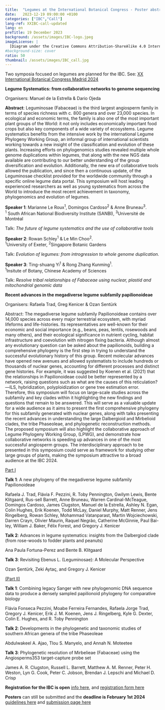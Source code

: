 ```yaml
---
title:  "Legumes at the International Botanical Congress - Poster abstracts February 1st"
date:   2023-12-19 09:00:00 +0100
categories: ["IBC","Call"]
lang-ref: XXIBC-call-updated
lang: en
preTitle: 19 December 2023
background: /assets/images/IBC-logo.jpeg
imageLicense: |
  [Diagram under the Creative Commons Attribution-ShareAlike 4.0 International license (CC BY-SA 4.0)].(https://www.c82.net/twining/plants/?id=49)
#background-size: cover
ratio: 50
thumbnail: /assets/images/IBC_call.jpg
---
```


Two symposia focused on legumes are planned for the IBC.
See: [XX International Botanical Congress Madrid 2024](https://ibcmadrid2024.com/)

**Legume Systematics: from collaborative networks to genome sequencing**

Organisers: Manuel de la Estrella & Dario Ojeda

**Abstract**: Leguminosae (Fabaceae) is the third largest angiosperm family in terms of species richness with c. 800 genera and over 23,000 species. In ecological and economic terms, the family is also one of the most important plant groups of the World: it not only includes economically important food crops but also key components of a wide variety of ecosystems. Legume systematics benefits from the intensive work by the international Legume Phylogeny Working Group, an informal group of international scientists working towards a new insight of the classification and evolution of these plants. Increasing efforts on phylogenomics studies revealed multiple whole genome duplications within legumes, that along with the new NGS data available are contributing to our better understanding of the group diversification and evolution. Additionally, the new era of collaborative tools allowed the publication, and since then a continuous update, of the Leguminosae checklist provided for the worldwide community through a specific online legume data portal. This symposium will host leading experienced researchers as well as young systematics from across the World to introduce the most recent achievement in taxonomy, phylogenomics and evolution of legumes.

**Speaker 1**: Marianne Le Roux<sup>1</sup>, Domingos Cardoso<sup>2</sup> & Anne Bruneau<sup>3</sup>.  
<sup>1</sup> South African National Biodiversity Institute (SANBI), <sup>3</sup>Université de Montréal 

Talk: *The future of legume systematics and the use of collaborative tools*

**Speaker 2**: Rowan Schley<sup>1</sup> & Le Min Choo<sup>2</sup>.  
<sup>1</sup>University of Exeter, <sup>2</sup>Singapore Botanic Gardens 

Talk: *Evolution of legumes: from introgression to whole genome duplication.*

**Speaker 3**: Ting-shuang Yi<sup>1</sup> & Rong Zhang Kunming<sup>1</sup>.  
<sup>1</sup>Insitute of Botany, Chinese Academy of Sciences 

Talk: *Resolve tribal relationships of Fabaceae using nuclear, plastid and mitochondrial genomic data*


**Recent advances in the megadiverse legume subfamily papilionoideae**

Organisers: Rafaela Trad, Greg Kenicer & Ozan Sentürk

Abstract: The megadiverse legume subfamily Papilionoideae contains over 14,000 species across every major terrestrial ecosystem, with myriad lifeforms and life-histories. Its representatives are well-known for their economic and social importance (e.g., beans, peas, lentils, rosewoods and many others), and their ecological significance in nutrient cycling, habitat infrastructure and coevolution with nitrogen fixing bacteria. Although almost any evolutionary question can be asked about the papilionoids, building a comprehensive phylogeny is the first step in trying to understand the successful evolutionary history of this group. Recent molecular advances have opened new avenues and allowed systematists to include hundreds or thousands of nuclear genes, accounting for different processes and distinct gene histories. For example, it was suggested by Koenen et al. (2021) that the relationships in Papilionoideae could be better represented by a network, raising questions such as what are the causes of this reticulation?—ILS, hybridization, polyploidization or gene tree estimation error. Therefore, this symposium will focus on large-scale studies across the subfamily and key clades within it highlighting the new findings and questions that remain to be answered. This will serve as a valuable update for a wide audience as it aims to present the first comprehensive phylogeny for this subfamily generated with nuclear genes, along with talks presenting the recent advances in understanding the large Dalbergioid and Mirbelioid clades, the tribe Phaseoleae, and phylogenetic reconstruction methods. The proposed symposium will also highlight the collaborative approach of Legume Phylogeny Working Group, (LPWG), and demonstrate how collaborative networks is speeding up advances in one of the most successful angiosperm groups. The interdisciplinary approach to be presented in this symposium could serve as framework for studying other large groups of plants, making the symposium attractive to a broad audience at the IBC 2024.

[Part I](https://ibcmadrid2024.com/index.php?seccion=scientificArea&subSeccion=detailSymposiums&idCom=MTYx)

**Talk 1**: A new phylogeny of the megadiverse legume subfamily Papilionoideae

Rafaela J. Trad, Flávia F. Pezzini, R. Toby Pennington, Gwilym Lewis, Bente Klitgaard, Rus-sell Barrett, Anne Bruneau, Warren Cardinal-McTeague, Domingos Cardoso, James Clugston, Manuel de la Estrella, Ashley N. Egan, Colin Hughes, Erik Koenen, Todd McLay, Daniel Murphy, Matt Renner, Jens Ringelberg, Rowan Schley, Mohammad Vatanparast, Martin Wojciechowski, Darren Crayn, Olivier Maurin, Raquel Negrão, Catherine McGinnie, Paul Bai-ley, William J. Baker, Félix Forest, and Gregory J. Kenicer

**Talk 2**: Advances in legume systematics: insights from the Dalbergiod clade (from rose-woods to fodder plants and peanuts)

Ana Paula Fortuna-Perez and Bente B. Klitgaard

**Talk 3**: Revisiting Ebenus L. (Leguminosae): A Molecular Perspective

Ozan Şentürk, Zeki Aytaç, and Gregory J. Kenicer

[(Part II)](https://ibcmadrid2024.com/index.php?seccion=scientificArea&subSeccion=detailSymposiums&idCom=MjEx)

**Talk 1**: Combining legacy Sanger with new phylogenomic DNA sequence data to produce a densely sampled papilionoid phylogeny for comparative biology

Flávia Fonseca Pezzini, Moabe Ferreira Fernandes, Rafaela Jorge Trad, Gregory J. Kenicer, Erik J. M. Koenen, Jens J. Ringelberg, Kyle G. Dexter, Colin E. Hughes, and R. Toby Pennington

**Talk 2**: Developments in the phylogenetic and taxonomic studies of southern African genera of the tribe Phaseoleae

Abdulwakeel A. Ajao, Tlou S. Manyelo, and Annah N. Moteetee

**Talk 3**: Phylogenetic resolution of Mirbelieae (Fabaceae) using the Angiosperms353 target-capture probe set

James A. R. Clugston, Russell L. Barrett, Matthew A. M. Renner, Peter H. Weston, Lyn G. Cook, Peter C. Jobson, Brendan J. Lepschi and Michael D. Crisp

**Registration for the IBC is open** [info here](https://ibcmadrid2024.com/index.php?seccion=registrationArea&subSeccion=registrationInfo), and [registration form here](https://ibcmadrid2024.com/index.php?seccion=registrationArea&subSeccion=onlineRegistration)

**Posters** can still be submitted and the **deadline is February 1st 2024** [guidelines here](https://ibcmadrid2024.com/index.php?seccion=scientificArea&subSeccion=abstractGuidelines) and [submission page here](https://ibcmadrid2024.com/index.php?seccion=scientificArea&subSeccion=abstractSubmission1)

